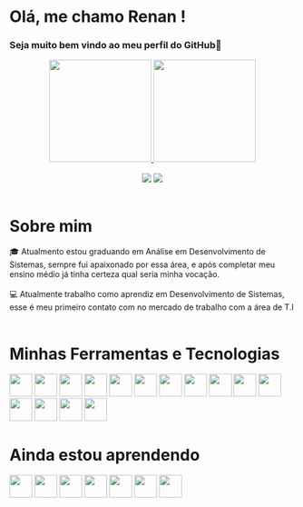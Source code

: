 # Olá, me chamo Renan !
### Seja muito bem vindo ao meu perfil do GitHub👋

<div align="center">
<a href="https://github.com/RenanOliveiraSilva">
  <img loading="lazy" height="180em" src="https://github-readme-stats.vercel.app/api/top-langs/?username=RenanOliveiraSilva&layout=compact&langs_count=7&theme=midnight-purple"/>
  <img loading="lazy" height="180em" src="https://github-readme-stats.vercel.app/api?username=RenanOliveiraSilva&layout=compact&langs_count=7&hide=contribs,issues&theme=midnight-purple"/>

</div>
<br>
<div class="contato" align="center">
  <a href="https://www.linkedin.com/in/renan-de-oliveira-silva-416721289/" target="_blank"><img loading="lazy" src="https://img.shields.io/badge/-LinkedIn-%230077B5?style=for-the-badge&logo=linkedin&logoColor=white" target="_blank"></a>   
  <a href = "mailto:renandeoliveirasilva123@gmail.com"><img loading="lazy" src="https://img.shields.io/badge/Gmail-D14836?style=for-the-badge&logo=gmail&logoColor=white" target="_blank"></a>
</div>

<br>

# Sobre mim

<div>
  
  <div>
    🎓 Atualmento estou graduando em Análise em Desenvolvimento de Sistemas, sempre fui apaixonado por essa área, e após completar meu ensino médio já tinha certeza qual seria minha vocação.
  </div>
  <br>
  <div>
    💻 Atualmente trabalho como aprendiz em Desenvolvimento de Sistemas, esse é meu primeiro contato com no mercado de trabalho com a área de T.I 
  </div>
  
</div>

<br>

# Minhas Ferramentas e Tecnologias
<div>
  <img src="https://cdn.jsdelivr.net/gh/devicons/devicon@latest/icons/javascript/javascript-original.svg" width="40" height="40"/>
  <img src="https://cdn.jsdelivr.net/gh/devicons/devicon@latest/icons/nodejs/nodejs-original.svg" width="40" height="40"/>
  <img src="https://cdn.jsdelivr.net/gh/devicons/devicon@latest/icons/react/react-original.svg" width="40" height="40"/>
  <img src="https://cdn.jsdelivr.net/gh/devicons/devicon@latest/icons/html5/html5-original.svg" width="40" height="40"/>
  <img src="https://cdn.jsdelivr.net/gh/devicons/devicon@latest/icons/css3/css3-original.svg" width="40" height="40"/>
  <img src="https://cdn.jsdelivr.net/gh/devicons/devicon@latest/icons/bootstrap/bootstrap-original.svg" width="40" height="40"/>
  <img src="https://cdn.jsdelivr.net/gh/devicons/devicon@latest/icons/materializecss/materializecss-original.svg" width="40" height="40"/>
  <img src="https://cdn.jsdelivr.net/gh/devicons/devicon@latest/icons/figma/figma-original.svg" width="40" height="40"//>
  <img src="https://cdn.jsdelivr.net/gh/devicons/devicon@latest/icons/git/git-original.svg" width="40" height="40"/>
  <img src="https://cdn.jsdelivr.net/gh/devicons/devicon@latest/icons/mysql/mysql-original.svg" width="40" height="40"/>
  <img src="https://cdn.jsdelivr.net/gh/devicons/devicon@latest/icons/mariadb/mariadb-original.svg" width="40" height="40"/>
  <img src="https://cdn.jsdelivr.net/gh/devicons/devicon@latest/icons/mongodb/mongodb-original-wordmark.svg" width="40" height="40"/>
  <img src="https://cdn.jsdelivr.net/gh/devicons/devicon@latest/icons/php/php-original.svg" width="40" height="40"/>
  <img src="https://cdn.jsdelivr.net/gh/devicons/devicon@latest/icons/vscode/vscode-original.svg" width="40" height="40"/>
  <img src="https://cdn.jsdelivr.net/gh/devicons/devicon@latest/icons/jetbrains/jetbrains-original.svg" width="40" height="40"/>
       
</div>

# Ainda estou aprendendo 
<div>
  <img src="https://cdn.jsdelivr.net/gh/devicons/devicon@latest/icons/python/python-original.svg" width="40" height="40"/>
  <img src="https://cdn.jsdelivr.net/gh/devicons/devicon@latest/icons/jupyter/jupyter-original-wordmark.svg" width="40" height="40"/>
  <img src="https://cdn.jsdelivr.net/gh/devicons/devicon@latest/icons/anaconda/anaconda-original.svg" width="40" height="40"/>
  <img src="https://cdn.jsdelivr.net/gh/devicons/devicon@latest/icons/java/java-original.svg" width="40" height="40"/>
  <img src="https://cdn.jsdelivr.net/gh/devicons/devicon@latest/icons/androidstudio/androidstudio-original.svg" width="40" height="40"/>
  <img src="https://cdn.jsdelivr.net/gh/devicons/devicon@latest/icons/flutter/flutter-original.svg" width="40" height="40"/>
  <img src="https://cdn.jsdelivr.net/gh/devicons/devicon@latest/icons/dart/dart-original.svg" width="40" height="40"/>
          
</div>

<br>

<!--
**RenanOliveiraSilva/RenanOliveiraSilva** is a ✨ _special_ ✨ repository because its `README.md` (this file) appears on your GitHub profile.

Here are some ideas to get you started:

- 🔭 I’m currently working on ...
- 🌱 I’m currently learning ...
- 👯 I’m looking to collaborate on ...
- 🤔 I’m looking for help with ...
- 💬 Ask me about ...
- 📫 How to reach me: ...
- 😄 Pronouns: ...
- ⚡ Fun fact: ...
-->
